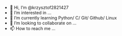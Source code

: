 - 👋 Hi, I’m @krzysztof2821427
- 👀 I’m interested in ...
- 🌱 I’m currently learning Python/ C/ Git/ Github/ Linux
- 💞️ I’m looking to collaborate on ...
- 📫 How to reach me ...

<!---
krzysztof2821427/krzysztof2821427 is a ✨ special ✨ repository because its `README.md` (this file) appears on your GitHub profile.
You can click the Preview link to take a look at your changes.
--->
